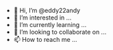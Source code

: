 - 👋 Hi, I’m @eddy22andy
- 👀 I’m interested in ...
- 🌱 I’m currently learning ...
- 💞️ I’m looking to collaborate on ...
- 📫 How to reach me ...

<!---
eddy22andy/eddy22andy is a ✨ special ✨ repository because its `README.md` (this file) appears on your GitHub profile.
You can click the Preview link to take a look at your changes.
--->
